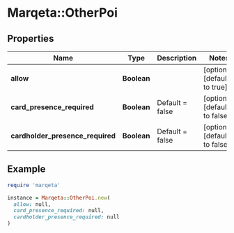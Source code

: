 # Marqeta::OtherPoi

## Properties

| Name | Type | Description | Notes |
| ---- | ---- | ----------- | ----- |
| **allow** | **Boolean** |  | [optional][default to true] |
| **card_presence_required** | **Boolean** | Default &#x3D; false | [optional][default to false] |
| **cardholder_presence_required** | **Boolean** | Default &#x3D; false | [optional][default to false] |

## Example

```ruby
require 'marqeta'

instance = Marqeta::OtherPoi.new(
  allow: null,
  card_presence_required: null,
  cardholder_presence_required: null
)
```


